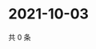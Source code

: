 # 2021-10-03

共 0 条

<!-- BEGIN WEIBO -->
<!-- 最后更新时间 Sun Oct 03 2021 14:00:54 GMT+0800 (China Standard Time) -->

<!-- END WEIBO -->
